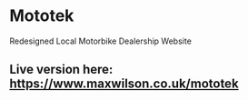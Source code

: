# Mototek
Redesigned Local Motorbike Dealership Website

## Live version here: https://www.maxwilson.co.uk/mototek
